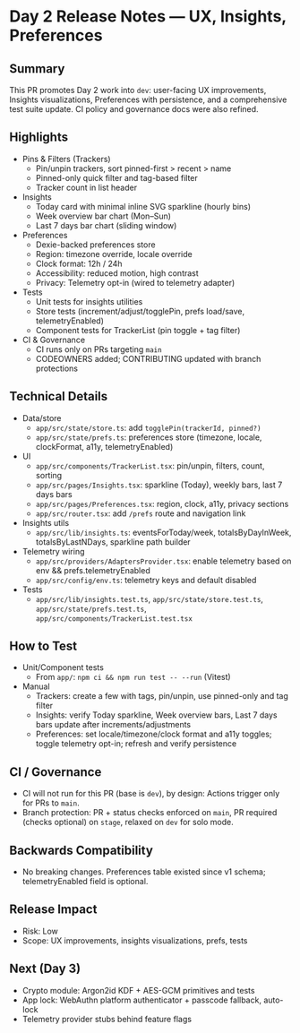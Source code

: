 # Day 2 Release Notes — UX, Insights, Preferences

## Summary
This PR promotes Day 2 work into `dev`: user-facing UX improvements, Insights visualizations, Preferences with persistence, and a comprehensive test suite update. CI policy and governance docs were also refined.

## Highlights
- Pins & Filters (Trackers)
  - Pin/unpin trackers, sort pinned-first > recent > name
  - Pinned-only quick filter and tag-based filter
  - Tracker count in list header
- Insights
  - Today card with minimal inline SVG sparkline (hourly bins)
  - Week overview bar chart (Mon–Sun)
  - Last 7 days bar chart (sliding window)
- Preferences
  - Dexie-backed preferences store
  - Region: timezone override, locale override
  - Clock format: 12h / 24h
  - Accessibility: reduced motion, high contrast
  - Privacy: Telemetry opt-in (wired to telemetry adapter)
- Tests
  - Unit tests for insights utilities
  - Store tests (increment/adjust/togglePin, prefs load/save, telemetryEnabled)
  - Component tests for TrackerList (pin toggle + tag filter)
- CI & Governance
  - CI runs only on PRs targeting `main`
  - CODEOWNERS added; CONTRIBUTING updated with branch protections

## Technical Details
- Data/store
  - `app/src/state/store.ts`: add `togglePin(trackerId, pinned?)`
  - `app/src/state/prefs.ts`: preferences store (timezone, locale, clockFormat, a11y, telemetryEnabled)
- UI
  - `app/src/components/TrackerList.tsx`: pin/unpin, filters, count, sorting
  - `app/src/pages/Insights.tsx`: sparkline (Today), weekly bars, last 7 days bars
  - `app/src/pages/Preferences.tsx`: region, clock, a11y, privacy sections
  - `app/src/router.tsx`: add `/prefs` route and navigation link
- Insights utils
  - `app/src/lib/insights.ts`: eventsForToday/week, totalsByDayInWeek, totalsByLastNDays, sparkline path builder
- Telemetry wiring
  - `app/src/providers/AdaptersProvider.tsx`: enable telemetry based on env && prefs.telemetryEnabled
  - `app/src/config/env.ts`: telemetry keys and default disabled
- Tests
  - `app/src/lib/insights.test.ts`, `app/src/state/store.test.ts`, `app/src/state/prefs.test.ts`, `app/src/components/TrackerList.test.tsx`

## How to Test
- Unit/Component tests
  - From `app/`: `npm ci && npm run test -- --run` (Vitest)
- Manual
  - Trackers: create a few with tags, pin/unpin, use pinned-only and tag filter
  - Insights: verify Today sparkline, Week overview bars, Last 7 days bars update after increments/adjustments
  - Preferences: set locale/timezone/clock format and a11y toggles; toggle telemetry opt-in; refresh and verify persistence

## CI / Governance
- CI will not run for this PR (base is `dev`), by design: Actions trigger only for PRs to `main`.
- Branch protection: PR + status checks enforced on `main`, PR required (checks optional) on `stage`, relaxed on `dev` for solo mode.

## Backwards Compatibility
- No breaking changes. Preferences table existed since v1 schema; telemetryEnabled field is optional.

## Release Impact
- Risk: Low
- Scope: UX improvements, insights visualizations, prefs, tests

## Next (Day 3)
- Crypto module: Argon2id KDF + AES-GCM primitives and tests
- App lock: WebAuthn platform authenticator + passcode fallback, auto-lock
- Telemetry provider stubs behind feature flags
